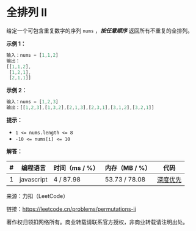 # 全排列 II

给定一个可包含重复数字的序列 `nums` ，***按任意顺序*** 返回所有不重复的全排列。

**示例 1：**

``` javascript
输入：nums = [1,1,2]
输出：
[[1,1,2],
 [1,2,1],
 [2,1,1]]
```

**示例 2：**

``` javascript
输入：nums = [1,2,3]
输出：[[1,2,3],[1,3,2],[2,1,3],[2,3,1],[3,1,2],[3,2,1]]
```

**提示：**

- `1 <= nums.length <= 8`
- `-10 <= nums[i] <= 10`

**解答：**

**#**|**编程语言**|**时间（ms / %）**|**内存（MB / %）**|**代码**
--|--|--|--|--
1|javascript|4 / 87.98|53.73 / 78.08|[深度优先](./javascript/ac_v1.js)

来源：力扣（LeetCode）

链接：https://leetcode.cn/problems/permutations-ii

著作权归领扣网络所有。商业转载请联系官方授权，非商业转载请注明出处。
